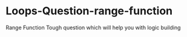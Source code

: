 # Loops-Question-range-function
Range Function Tough question which will help you with logic building 
